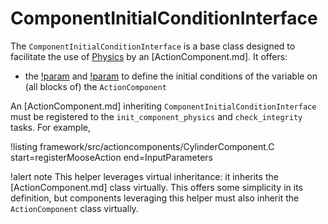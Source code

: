 # ComponentInitialConditionInterface

The `ComponentInitialConditionInterface` is a base class designed to facilitate the use of [Physics](Physics/index.md)
by an [ActionComponent.md]. It offers:

- the [!param](/ActionComponents/CylinderComponent/initial_condition_variables) and [!param](/ActionComponents/CylinderComponent/initial_condition_values) to define the initial conditions of the variable on (all blocks of) the `ActionComponent`

An [ActionComponent.md] inheriting `ComponentInitialConditionInterface` must be registered to the `init_component_physics` and `check_integrity`
tasks. For example,

!listing framework/src/actioncomponents/CylinderComponent.C start=registerMooseAction end=InputParameters

!alert note
This helper leverages virtual inheritance: it inherits the [ActionComponent.md] class virtually.
This offers some simplicity in its definition, but components leveraging this helper must also inherit
the `ActionComponent` class virtually.
